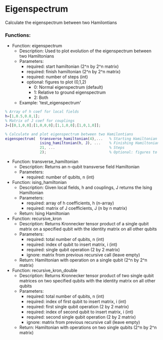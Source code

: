 # Eigenspectrum

Calculate the eigenspectrum between two Hamilontians

### Functions:

-   Function: eigenspectrum
    - Description: Used to plot evolution of the eigenspectrum between two Hamiltonians   
    -   Parameters:
        -   required: start hamiltonian (2^n by 2^n matrix)
        -   required: finish hamiltonian (2^n by 2^n matrix)
        -   required: number of steps (int)
        -   optional: figures to plot (0,1,2)
            - 0: Normal eigenspectrum (default)
            - 1: Relative to ground eigenspectrum
            - 2: Both
    -   Example: 'test_eigenspectrum'

```Matlab
% Array of h coef for local fields
h=[1,0.5,0.8,1];
% Matrix of J coef for couplings
J=[[0,1,0,0];[1,0,0,0];[1,1,0,0];[1,0,1,0]];

% Calculate and plot eigenspectrum between two Hamilontians
eigenspectrum(  transverse_hamiltonian(4),...   % Starting Hamiltonian
                ising_hamiltonian(h, J), ...    % Finishing Hamiltonian
                21, ...                         % Steps
                2);                             % Optional: figures to plot
```

-   Function: transverse_hamiltonian
    - Description: Returns an n-qubit transverse field Hamiltonian  
    -   Parameters:
        -   required: number of qubits, n (int)
-   Function: ising_hamiltonian
    - Description: Given local fields, h and couplings, J returns the Ising Hamiltonian  
    -   Parameters:
        -   required: array of h coefficients, h (n-array)
        -   required: matrix of J coefficients, J (n by n matrix)
    -   Return: Ising Hamiltonian
-   Function: recursive_kron
    - Description: Returns Kronnecker tensor product of a single qubit matrix on a specified qubit with the identity matrix on all other qubits
    -   Parameters:
        -   required: total number of qubits, n (int)
        -   required: index of qubit to insert matrix, i (int)
        -   required: single qubit operation (2 by 2 matrix)
        -   ignore: matrix from previous recursive call (leave empty)
    -   Return: Hamiltonian with operation on a single qubit (2^n by 2^n matrix)
-   Function: recursive_kron_double
    - Description: Returns Kronnecker tensor product of two single qubit matrices on two specified qubits with the identity matrix on all other qubits
    -   Parameters:
        -   required: total number of qubits, n (int)
        -   required: index of first qubit to insert matrix, i (int)
        -   required: first single qubit operation (2 by 2 matrix)
        -   required: index of second qubit to insert matrix, i (int)
        -   required: second single qubit operation (2 by 2 matrix)
        -   ignore: matrix from previous recursive call (leave empty)
    -   Return: Hamiltonian with operations on two single qubits (2^n by 2^n matrix)
